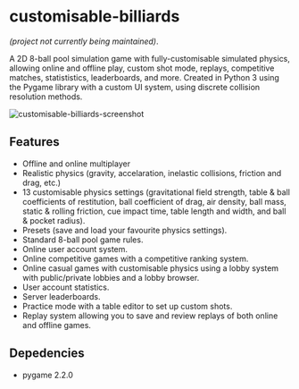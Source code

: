 # customisable-billiards
*(project not currently being maintained)*.

A 2D 8-ball pool simulation game with fully-customisable simulated physics, allowing online and offline play, custom shot mode, replays, competitive matches, statististics, leaderboards, and more.
Created in Python 3 using the Pygame library with a custom UI system, using discrete collision resolution methods. 

![customisable-billiards-screenshot](https://github.com/AlexJones0/customisable-billiards/assets/65985521/bfeefa6d-6744-470c-a2c6-19693973e20d)

## Features
- Offline and online multiplayer
- Realistic physics (gravity, accelaration, inelastic collisions, friction and drag, etc.)
- 13 customisable physics settings (gravitational field strength, table & ball coefficients of restitution, ball coefficient of drag, air density, ball mass, static & rolling friction, cue impact time, table length and width, and ball & pocket radius).
- Presets (save and load your favourite physics settings).
- Standard 8-ball pool game rules.
- Online user account system.
- Online competitive games with a competitive ranking system.
- Online casual games with customisable physics using a lobby system with public/private lobbies and a lobby browser.
- User account statistics.
- Server leaderboards.
- Practice mode with a table editor to set up custom shots.
- Replay system allowing you to save and review replays of both online and offline games.

## Depedencies
- pygame 2.2.0
